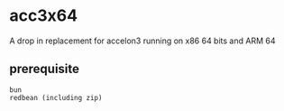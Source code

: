# acc3x64
A drop in replacement for accelon3 running on x86 64 bits and ARM 64

## prerequisite
    bun
    redbean (including zip)
